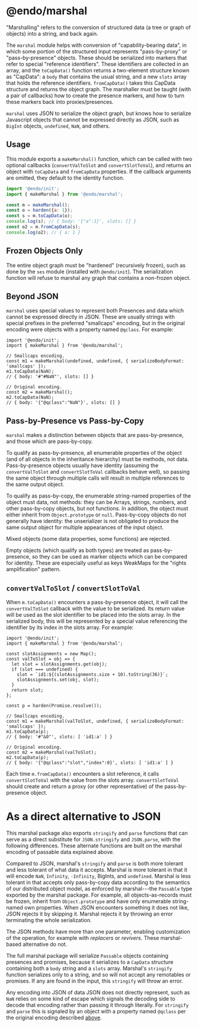 # @endo/marshal

"Marshalling" refers to the conversion of structured data (a tree or graph of
objects) into a string, and back again.

The `marshal` module helps with conversion of "capability-bearing data", in
which some portion of the structured input represents "pass-by-proxy" or
"pass-by-presence" objects. These should be serialized into markers that
refer to special "reference identifiers". These identifiers are collected in
an array, and the `toCapData()` function returns a two-element structure
known as "CapData": a `body` that contains the usual string, and a new
`slots` array that holds the reference identifiers. `fromCapData()` takes
this CapData structure and returns the object graph. The marshaller must be
taught (with a pair of callbacks) how to create the presence markers, and how
to turn these markers back into proxies/presences.

`marshal` uses JSON to serialize the object graph, but knows how to serialize
Javascript objects that cannot be expressed directly as JSON, such as
`BigInt` objects, `undefined`, `NaN`, and others.

## Usage

This module exports a `makeMarshal()` function, which can be called with two
optional callbacks (`convertValToSlot` and `convertSlotToVal`), and returns
an object with `toCapData` and `fromCapData` properties. If the callback
arguments are omitted, they default to the identity function.

```js
import '@endo/init';
import { makeMarshal } from '@endo/marshal';

const m = makeMarshal();
const o = harden({a: 1});
const s = m.toCapData(o);
console.log(s); // { body: '{"a":1}', slots: [] }
const o2 = m.fromCapData(s);
console.log(o2); // { a: 1 }
```

## Frozen Objects Only

The entire object graph must be "hardened" (recursively frozen), such as done
by the `ses` module (installed with `@endo/init`). The serialization
function will refuse to marshal any graph that contains a non-frozen object.

## Beyond JSON

`marshal` uses special values to represent both Presences and data which cannot
be expressed directly in JSON. These are usually strings with special prefixes
in the preferred "smallcaps" encoding, but in the original encoding were objects
with a property named `@qclass`. For example:

```
import '@endo/init';
import { makeMarshal } from '@endo/marshal';

// Smallcaps encoding.
const m1 = makeMarshal(undefined, undefined, { serializeBodyFormat: 'smallcaps' });
m1.toCapData(NaN);
// { body: '#"#NaN"', slots: [] }

// Original encoding.
const m2 = makeMarshal();
m2.toCapData(NaN);
// { body: '{"@qclass":"NaN"}', slots: [] }
```

## Pass-by-Presence vs Pass-by-Copy

`marshal` makes a distinction between objects that are pass-by-presence, and
those which are pass-by-copy.

To qualify as pass-by-presence, all enumerable properties of the object (and
of all objects in the inheritance hierarchy) must be methods, not data.
Pass-by-presence objects usually have identity (assuming the
`convertValToSlot` and `convertSlotToVal` callbacks behave well), so passing
the same object through multiple calls will result in multiple references to
the same output object.

To qualify as pass-by-copy, the enumerable string-named properties of the
object must data, not methods: they can be Arrays, strings, numbers, and
other pass-by-copy objects, but not functions. In addition, the object must
either inherit from `Object.prototype` or `null`. Pass-by-copy objects do not
generally have identity: the unserializer is not obligated to produce the
same output object for multiple appearances of the input object.

Mixed objects (some data properties, some functions) are rejected.

Empty objects (which qualify as both types) are treated as pass-by-presence,
so they can be used as marker objects which can be compared for identity.
These are especially useful as keys WeakMaps for the "rights amplification"
pattern.

## `convertValToSlot` / `convertSlotToVal`

When `m.toCapData()` encounters a pass-by-presence object, it will call the
`convertValToSlot` callback with the value to be serialized. Its return value
will be used as the slot identifier to be placed into the slots array. In the
serialized body, this will be represented by a special value referencing the
identifier by its index in the slots array. For example:

```
import '@endo/init';
import { makeMarshal } from '@endo/marshal';

const slotAssignments = new Map();
const valToSlot = obj => {
  let slot = slotAssignments.get(obj);
  if (slot === undefined) {
    slot = `id1:${(slotAssignments.size + 10).toString(36)}`;
    slotAssignments.set(obj, slot);
  }
  return slot;
};

const p = harden(Promise.resolve());

// Smallcaps encoding.
const m1 = makeMarshal(valToSlot, undefined, { serializeBodyFormat: 'smallcaps' });
m1.toCapData(p);
// { body: '#"&0"', slots: [ 'id1:a' ] }

// Original encoding.
const m2 = makeMarshal(valToSlot);
m2.toCapData(p);
// { body: '{"@qclass":"slot","index":0}', slots: [ 'id1:a' ] }
```

Each time `m.fromCapData()` encounters a slot reference, it calls
`convertSlotToVal` with the value from the slots array. `convertSlotToVal`
should create and return a proxy (or other representative) of the
pass-by-presence object.

# As a direct alternative to JSON

This marshal package also exports `stringify` and `parse` functions that
can serve as a direct substitute for `JSON.stringify` and `JSON.parse`,
with the following differences. These alternate functions are built on
the marshal encoding of passable data explained above.

Compared to JSON, marshal's `stringify` and `parse` is both more tolerant and
less tolerant of what data it accepts. Marshal is more tolerant in that it will
encode `NaN`, `Infinity`, `-Infinity`, BigInts, and
`undefined`. Marshal is less tolerant in that accepts only pass-by-copy data
according to the semantics of our distributed object model, as enforced
by marshal---the `Passable` type exported by the marshal package. For example,
all objects-as-records must be frozen, inherit from `Object.prototype` and have
only enumerable string-named own properties. When JSON encounters something it
does not like, JSON rejects it by skipping it. Marshal rejects it by throwing
an error terminating the whole serialization.

The JSON methods have more than one parameter, enabling customization
of the operation, for example with *replacers* or *revivers*. These
marshal-based alternative do not.

The full marshal package will serialize `Passable` objects containing
presences and promises, because it serializes to a `CapData` structure
containing both a `body` string and a `slots` array. Marshal's `stringify`
function serializes only to a string, and so will not
accept any remotables or promises. If any are found in the input, this
`stringify` will throw an error.

Any encoding into JSON of data JSON does not directly represent, such as `NaN`
relies on some kind of escape which signals the decoding side to decode that
encoding rather than passing it through literally. For `stringify` and `parse`
this is signaled by an object with a property named `@qclass` per the original
encoding described [above](#beyond-json).
